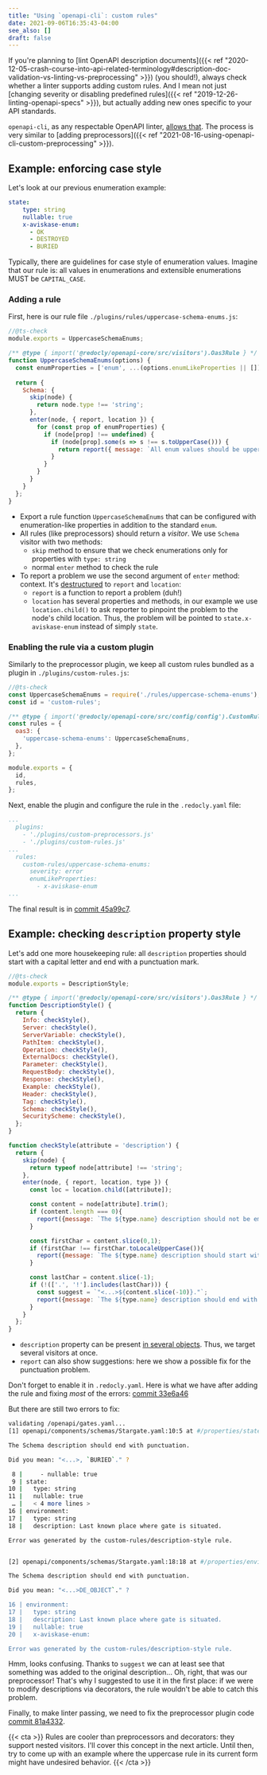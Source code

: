 ```yaml
---
title: "Using `openapi-cli`: custom rules"
date: 2021-09-06T16:35:43-04:00
see_also: []
draft: false
---
```



If you're planning to [lint OpenAPI description documents]({{< ref "2020-12-05-crash-course-into-api-related-terminology#description-doc-validation-vs-linting-vs-preprocessing" >}}) (you should!), always check whether a linter supports adding custom rules. And I mean not just [changing severity or disabling predefined rules]({{< ref "2019-12-26-linting-openapi-specs" >}}), but actually adding new ones specific to your API standards.

`openapi-cli`, as any respectable OpenAPI linter, [allows that](https://redoc.ly/docs/cli/custom-rules/). The process is very similar to [adding preprocessors]({{< ref "2021-08-16-using-openapi-cli-custom-preprocessing" >}}).

## Example: enforcing case style
Let's look at our previous enumeration example:

```yaml
state:
	type: string
	nullable: true
	x-aviskase-enum:
	  - OK
	  - DESTROYED
	  - BURIED
```

Typically, there are guidelines for case style of enumeration values. Imagine that our rule is: all values in enumerations and extensible enumerations MUST be `CAPITAL_CASE`.

### Adding a rule
First, here is our rule file `./plugins/rules/uppercase-schema-enums.js`:

```js
//@ts-check
module.exports = UppercaseSchemaEnums;

/** @type { import('@redocly/openapi-core/src/visitors').Oas3Rule } */
function UppercaseSchemaEnums(options) {
  const enumProperties = ['enum', ...(options.enumLikeProperties || [])];
  
  return {
    Schema: {
      skip(node) {
        return node.type !== 'string';
      },
      enter(node, { report, location }) {
        for (const prop of enumProperties) {
          if (node[prop] !== undefined) {
            if (node[prop].some(s => s !== s.toUpperCase())) {
              return report({ message: `All enum values should be uppercase`, location: location.child(prop) });
            }
          }
        }
      }
    }
  };  
}
```

- Export a rule function `UppercaseSchemaEnums` that can be configured with enumeration-like properties in addition to the standard `enum`.
- All rules (like preprocessors) should return a _visitor_. We use `Schema` visitor with two methods:
	- `skip` method to ensure that we check enumerations only for properties with `type: string`
	- normal `enter` method to check the rule
- To report a problem we use the second argument of `enter` method: context. It's [destructured](https://developer.mozilla.org/en-US/docs/Web/JavaScript/Reference/Operators/Destructuring_assignment) to `report` and `location`:
	- `report` is a function to report a problem (duh!)
	- `location` has several properties and methods, in our example we use `location.child()` to ask reporter to pinpoint the problem to the node's child location. Thus, the problem will be pointed to `state.x-aviskase-enum` instead of simply `state`. 

### Enabling the rule via a custom plugin
Similarly to the preprocessor plugin, we keep all custom rules bundled as a plugin in `./plugins/custom-rules.js`:

```js
//@ts-check
const UppercaseSchemaEnums = require('./rules/uppercase-schema-enums');
const id = 'custom-rules';

/** @type { import('@redocly/openapi-core/src/config/config').CustomRulesConfig } */
const rules = {
  oas3: {
    'uppercase-schema-enums': UppercaseSchemaEnums,
  },
};

module.exports = {
  id,
  rules,
};

```

Next, enable the plugin and configure the rule in the `.redocly.yaml` file:

```yaml
...
  plugins:
    - './plugins/custom-preprocessors.js'
    - './plugins/custom-rules.js'
...
  rules:
    custom-rules/uppercase-schema-enums:
      severity: error
      enumLikeProperties:
        - x-aviskase-enum
...
```

The final result is in [commit 45a99c7](https://github.com/aviskase/openapi-cli-examples/tree/45a99c7f3cfa8e1725ebccc601280f948c637910).


## Example: checking `description` property style

Let's add one more housekeeping rule: all `description` properties should start with a capital letter and end with a punctuation mark.

```js
//@ts-check
module.exports = DescriptionStyle;

/** @type { import('@redocly/openapi-core/src/visitors').Oas3Rule } */
function DescriptionStyle() {
  return {
    Info: checkStyle(),
    Server: checkStyle(), 
    ServerVariable: checkStyle(),
    PathItem: checkStyle(),
    Operation: checkStyle(), 
    ExternalDocs: checkStyle(),
    Parameter: checkStyle(),
    RequestBody: checkStyle(),
    Response: checkStyle(),
    Example: checkStyle(),
    Header: checkStyle(),
    Tag: checkStyle(),
    Schema: checkStyle(),
    SecurityScheme: checkStyle(),
  };  
}

function checkStyle(attribute = 'description') {
  return {
    skip(node) {
      return typeof node[attribute] !== 'string';
    },
    enter(node, { report, location, type }) {
      const loc = location.child([attribute]);

      const content = node[attribute].trim();
      if (content.length === 0){
        report({message: `The ${type.name} description should not be empty string.`, location: loc});
      }

      const firstChar = content.slice(0,1);
      if (firstChar !== firstChar.toLocaleUpperCase()){
        report({message: `The ${type.name} description should start with capital letter.`, location: loc});
      }

      const lastChar = content.slice(-1);
      if (!(['.', '!'].includes(lastChar))) {
        const suggest = `"<...>${content.slice(-10)}."`;
        report({message: `The ${type.name} description should end with punctuation.`, location:loc, suggest: [suggest]});
      }
    }
  };
}
```

- `description` property can be present [in several objects](https://spec.openapis.org/oas/v3.0.3.html). Thus, we target several visitors at once.
- `report` can also show suggestions: here we show a possible fix for the punctuation problem.



Don't forget to enable it in `.redocly.yaml`. Here is what we have after adding the rule and fixing _most_ of the errors: [commit 33e6a46](https://github.com/aviskase/openapi-cli-examples/tree/33e6a46e39c5237746448d8fcc9e3b8924b7d176)

But there are still two errors to fix:

```bash
validating /openapi/gates.yaml...
[1] openapi/components/schemas/Stargate.yaml:10:5 at #/properties/state/description

The Schema description should end with punctuation.

Did you mean: "<...>, `BURIED`." ?

 8 |     - nullable: true
 9 | state:
10 |   type: string
11 |   nullable: true
 … |   < 4 more lines >
16 | environment:
17 |   type: string
18 |   description: Last known place where gate is situated.

Error was generated by the custom-rules/description-style rule.


[2] openapi/components/schemas/Stargate.yaml:18:18 at #/properties/environment/description

The Schema description should end with punctuation.

Did you mean: "<...>DE_OBJECT`." ?

16 | environment:
17 |   type: string
18 |   description: Last known place where gate is situated.
19 |   nullable: true
20 |   x-aviskase-enum:

Error was generated by the custom-rules/description-style rule.
```

Hmm, looks confusing. Thanks to `suggest` we can at least see that something was added to the original description... Oh, right, that was our preprocessor! That's why I suggested to use it in the first place: if we were to modify descriptions via decorators, the rule wouldn't be able to catch this problem. 

Finally, to make linter passing, we need to fix the preprocessor plugin code [commit 81a4332](https://github.com/aviskase/openapi-cli-examples/tree/81a43321ae607fd20afd5abe4922fc86fa0fcce0).

{{< cta >}}
Rules are cooler than preprocessors and decorators: they support nested visitors. I'll cover this concept in the next article. Until then, try to come up with an example where the uppercase rule in its current form might have undesired behavior.
{{< /cta >}}
